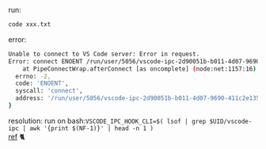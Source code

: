 run:
```bash
code xxx.txt
```
error:
```bash
Unable to connect to VS Code server: Error in request.
Error: connect ENOENT /run/user/5056/vscode-ipc-2d90051b-b011-4d07-9690-411c2e1356b1.sock
    at PipeConnectWrap.afterConnect [as oncomplete] (node:net:1157:16) {
  errno: -2,
  code: 'ENOENT',
  syscall: 'connect',
  address: '/run/user/5056/vscode-ipc-2d90051b-b011-4d07-9690-411c2e1356b1.sock'
}
```
resolution:
run on bash:`VSCODE_IPC_HOOK_CLI=$( lsof | grep $UID/vscode-ipc | awk '{print $(NF-1)}' | head -n 1 )`  
[ref](https://github.com/microsoft/vscode-remote-release/issues/6997#issue-1319650016) 🐈‍
